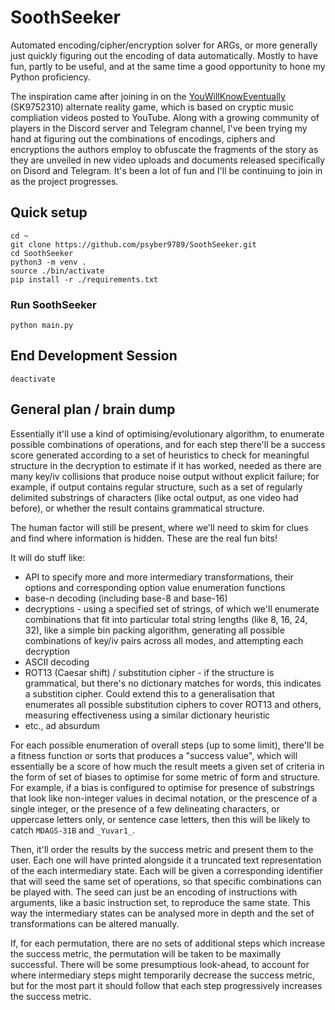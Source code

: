 # SoothSeeker
Automated encoding/cipher/encryption solver for ARGs, or more generally just quickly figuring out the encoding of data automatically. Mostly to have fun, partly to be useful, and at the same time a good opportunity to hone my Python proficiency.

The inspiration came after joining in on the [YouWillKnowEventually](https://www.youtube.com/@youwillknoweventually) (SK9752310) alternate reality game, which is based on cryptic music compliation videos posted to YouTube. Along with a growing community of players in the Discord server and Telegram channel, I've been trying my hand at figuring out the combinations of encodings, ciphers and encryptions the authors employ to obfuscate the fragments of the story as they are unveiled in new video uploads and documents released specifically on Disord and Telegram. It's been a lot of fun and I'll be continuing to join in as the project progresses.

## Quick setup
```
cd ~
git clone https://github.com/psyber9789/SoothSeeker.git
cd SoothSeeker
python3 -m venv .
source ./bin/activate
pip install -r ./requirements.txt
```

### Run SoothSeeker
```
python main.py
```

## End Development Session
```
deactivate
```

## General plan / brain dump
Essentially it'll use a kind of optimising/evolutionary algorithm, to enumerate possible combinations of operations, and for each step there'll be a success score generated according to a set of heuristics to check for meaningful structure in the decryption to estimate if it has worked, needed as there are many key/iv collisions that produce noise output without explicit failure; for example, if output contains regular structure, such as a set of regularly delimited substrings of characters (like octal output, as one video had before), or whether the result contains grammatical structure.

The human factor will still be present, where we'll need to skim for clues and find where information is hidden. These are the real fun bits!

It will do stuff like:
- API to specify more and more intermediary transformations, their options and corresponding option value enumeration functions
- base-n decoding (including base-8 and base-16)
- decryptions - using a specified set of strings, of which we'll enumerate combinations that fit into particular total string lengths (like 8, 16, 24, 32), like a simple bin packing algorithm, generating all possible combinations of key/iv pairs across all modes, and attempting each decryption
- ASCII decoding
- ROT13 (Caesar shift) / substitution cipher - if the structure is grammatical, but there's no dictionary matches for words, this indicates a substition cipher. Could extend this to a generalisation that enumerates all possible substitution ciphers to cover ROT13 and others, measuring effectiveness using a similar dictionary heuristic
- etc., ad absurdum

For each possible enumeration of overall steps (up to some limit), there'll be a fitness function or sorts that produces a "success value", which will essentially be a score of how much the result meets a given set of criteria in the form of set of biases to optimise for some metric of form and structure. For example, if a bias is configured to optimise for presence of substrings that look like non-integer values in decimal notation, or the prescence of a single integer, or the presence of a few delineating characters, or uppercase letters only, or sentence case letters, then this will be likely to catch `MDAGS-31B` and `_Yuvar1_`.

Then, it'll order the results by the success metric and present them to the user. Each one will have printed alongside it a truncated text representation of the each intermediary state. Each will be given a corresponding identifier that will seed the same set of operations, so that specific combinations can be played with. The seed can just be an encoding of instructions with arguments, like a basic instruction set, to reproduce the same state. This way the intermediary states can be analysed more in depth and the set of transformations can be altered manually.

If, for each permutation, there are no sets of additional steps which increase the success metric, the permutation will be taken to be maximally successful. There will be some presumptious look-ahead, to account for where intermediary steps might temporarily decrease the success metric, but for the most part it should follow that each step progressively increases the success metric.

